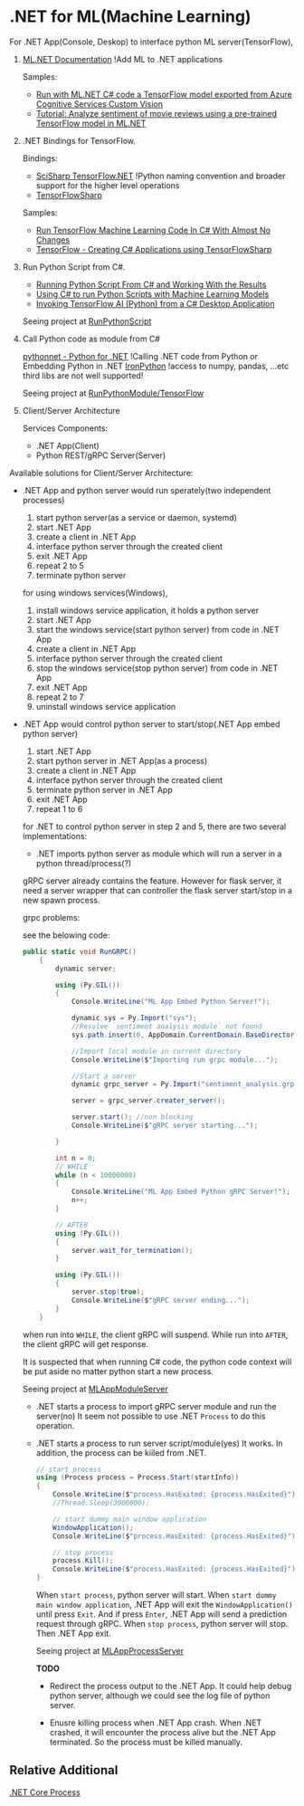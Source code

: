# .NET for ML(Machine Learning)

For .NET App(Console, Deskop) to interface python ML server(TensorFlow),

1. [ML.NET Documentation](https://docs.microsoft.com/en-us/dotnet/machine-learning/) !Add ML to .NET applications

   Samples:

   - [Run with ML.NET C# code a TensorFlow model exported from Azure Cognitive Services Custom Vision](https://devblogs.microsoft.com/cesardelatorre/run-with-ml-net-c-code-a-tensorflow-model-exported-from-azure-cognitive-services-custom-vision/)
   - [Tutorial: Analyze sentiment of movie reviews using a pre-trained TensorFlow model in ML.NET](https://docs.microsoft.com/en-us/dotnet/machine-learning/tutorials/text-classification-tf)

2. .NET Bindings for TensorFlow.

   Bindings:

   - [SciSharp TensorFlow.NET](https://github.com/SciSharp/TensorFlow.NET) !Python naming convention and broader support for the higher level operations
   - [TensorFlowSharp](https://github.com/migueldeicaza/TensorFlowSharp)

   Samples:

   - [Run TensorFlow Machine Learning Code In C# With Almost No Changes](https://medium.com/machinelearningadvantage/run-tensorflow-machine-learning-code-in-c-with-almost-no-changes-77f7b629389)
   - [TensorFlow - Creating C# Applications using TensorFlowSharp](https://www.codeproject.com/Articles/5164135/TensorFlow-Creating-Csharp-Applications-using)

3. Run Python Script from C#.

   - [Running Python Script From C# and Working With the Results](https://medium.com/better-programming/running-python-script-from-c-and-working-with-the-results-843e68d230e5)
   - [Using C# to run Python Scripts with Machine Learning Models](https://medium.com/@ernest.bonat/using-c-to-run-python-scripts-with-machine-learning-models-a82cff74b027)
   - [Invoking TensorFlow AI (Python) from a C# Desktop Application](https://www.codeproject.com/Articles/5248149/Invoking-TensorFlow-AI-Python-from-a-Csharp-Deskto)

   Seeing project at [RunPythonScript](RunPythonScript/Program.cs)

4. Call Python code as module from C#

   [pythonnet - Python for .NET](https://github.com/pythonnet/pythonnet) !Calling .NET code from Python or Embedding Python in .NET
   [IronPython](https://ironpython.net/) !access to numpy, pandas, ...etc third libs are not well supported!

   Seeing project at [RunPythonModule/TensorFlow](RunPythonModule/TensorFlow/Program.cs)

5. Client/Server Architecture

   Services Components:

   - .NET App(Client)
   - Python REST/gRPC Server(Server)

Available solutions for Client/Server Architecture:

- .NET App and python server would run sperately(two independent processes)

  1. start python server(as a service or daemon, systemd)
  2. start .NET App
  3. create a client in .NET App
  4. interface python server through the created client
  5. exit .NET App
  6. repeat 2 to 5
  7. terminate python server

  for using windows services(Windows),

  1. install windows service application, it holds a python server
  2. start .NET App
  3. start the windows service(start python server) from code in .NET App
  4. create a client in .NET App
  5. interface python server through the created client
  6. stop the windows service(stop python server) from code in .NET App
  7. exit .NET App
  8. repeat 2 to 7
  9. uninstall windows service application

- .NET App would control python server to start/stop(.NET App embed python server)

  1. start .NET App
  2. start python server in .NET App(as a process)
  3. create a client in .NET App
  4. interface python server through the created client
  5. terminate python server in .NET App
  6. exit .NET App
  7. repeat 1 to 6

  for .NET to control python server in step 2 and 5, there are two several implementations:

  - .NET imports python server as module which will run a server in a python thread/process(?)

  gRPC server already contains the feature. However for flask server, it need a server wrapper that can controller the flask server start/stop in a new spawn process.

  grpc problems:

  see the belowing code:

  ```c#
  public static void RunGRPC()
      {
          dynamic server;

          using (Py.GIL())
          {
              Console.WriteLine("ML App Embed Python Server!");

              dynamic sys = Py.Import("sys");
              //Resolve `sentiment analysis module` not found
              sys.path.insert(0, AppDomain.CurrentDomain.BaseDirectory);

              //Import local module in current directory
              Console.WriteLine($"Importing run grpc module...");

              //Start a server
              dynamic grpc_server = Py.Import("sentiment_analysis.grpc_server");

              server = grpc_server.creater_server();

              server.start(); //non blocking
              Console.WriteLine($"gRPC server starting...");

          }

          int n = 0;
          // WHILE
          while (n < 10000000)
          {
              Console.WriteLine("ML App Embed Python gRPC Server!");
              n++;
          }

          // AFTER
          using (Py.GIL())
          {
              server.wait_for_termination();
          }

          using (Py.GIL())
          {
              server.stop(true);
              Console.WriteLine($"gRPC server ending...");
          }
      }
  ```

  when run into `WHILE`, the client gRPC will suspend. While run into `AFTER`, the client gRPC will get response.

  It is suspected that when running C# code, the python code context will be put aside no matter python start a new process.

  Seeing project at [MLAppModuleServer](MLAppEmbedServer/MLAppModuleServer/Program.cs)

  - .NET starts a process to import gRPC server module and run the server(no)
    It seem not possible to use .NET `Process` to do this operation.

  - .NET starts a process to run server script/module(yes)
    It works. In addition, the process can be kiiled from .NET.

    ```c#
    // start process
    using (Process process = Process.Start(startInfo))
    {
        Console.WriteLine($"process.HasExited: {process.HasExited}");
        //Thread.Sleep(3000000);

        // start dummy main window application
        WindowApplication();
        Console.WriteLine($"process.HasExited: {process.HasExited}");

        // stop process
        process.Kill();
        Console.WriteLine($"process.HasExited: {process.HasExited}");
    }
    ```

    When `start process`, python server will start.
    When `start dummy main window application`, .NET App will exit the `WindowApplication()` until press `Exit`. And if press `Enter`, .NET App will send a prediction request through gRPC.
    When `stop process`, python server will stop. Then .NET App exit.

    Seeing project at [MLAppProcessServer](MLAppEmbedServer/MLAppProcessServer/Program.cs)

    **TODO**

    - Redirect the process output to the .NET App. It could help debug python server, although we could see the log file of python server.

    - Enusre killing process when .NET App crash.
      When .NET crashed, it will encounter the process alive but the .NET App terminated. So the process must be killed manually.

## Relative Additional

[.NET Core Process](https://docs.microsoft.com/en-us/dotnet/api/system.diagnostics.process?view=netcore-3.1)
